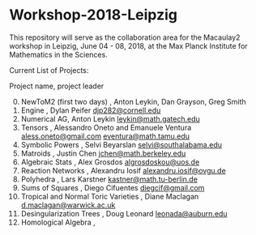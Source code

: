 # Workshop-2018-Leipzig

This repository will serve as the collaboration area for the Macaulay2 workshop
in Leipzig, June 04 - 08, 2018, at the Max Planck Institute for Mathematics in
the Sciences. 
  
Current List of Projects:

Project name, project leader

0. NewToM2 (first two days) , Anton Leykin, Dan Grayson, Greg Smith
1. Engine , Dylan Peifer djp282@cornell.edu
2. Numerical AG, Anton Leykin leykin@math.gatech.edu
3. Tensors , Alessandro Oneto and Emanuele Ventura aless.oneto@gmail.com eventura@math.tamu.edu
4. Symbolic Powers , Selvi Beyarslan selvi@southalabama.edu
5. Matroids , Justin Chen jchen@math.berkeley.edu
6. Algebraic Stats , Alex Grosdos algrosdoskou@uos.de
7. Reaction Networks , Alexandru Iosif alexandru.iosif@ovgu.de
8. Polyhedra , Lars Karstner kastner@math.tu-berlin.de
9. Sums of Squares , Diego Cifuentes diegcif@gmail.com
10. Tropical and Normal Toric Varieties , Diane Maclagan  d.maclagan@warwick.ac.uk
11. Desingularization Trees , Doug Leonard leonada@auburn.edu
12. Homological Algebra ,      
 


   
   
 
